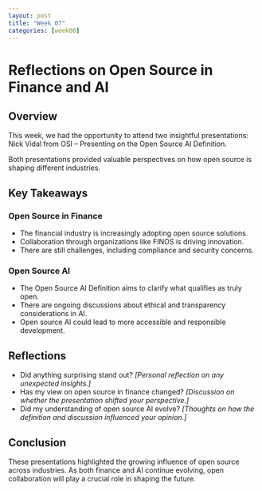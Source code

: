 ```yaml
---
layout: post
title: "Week 07"
categories: [week06]
---
```


# Reflections on Open Source in Finance and AI

## Overview
This week, we had the opportunity to attend two insightful presentations:
Nick Vidal from OSI – Presenting on the Open Source AI Definition.

Both presentations provided valuable perspectives on how open source is shaping different industries.

## Key Takeaways
### Open Source in Finance
- The financial industry is increasingly adopting open source solutions.
- Collaboration through organizations like FINOS is driving innovation.
- There are still challenges, including compliance and security concerns.

### Open Source AI
- The Open Source AI Definition aims to clarify what qualifies as truly open.
- There are ongoing discussions about ethical and transparency considerations in AI.
- Open source AI could lead to more accessible and responsible development.

## Reflections
- Did anything surprising stand out?
  _[Personal reflection on any unexpected insights.]_
- Has my view on open source in finance changed?
  _[Discussion on whether the presentation shifted your perspective.]_
- Did my understanding of open source AI evolve?
  _[Thoughts on how the definition and discussion influenced your opinion.]_

## Conclusion
These presentations highlighted the growing influence of open source across industries. As both finance and AI continue evolving, open collaboration will play a crucial role in shaping the future.
